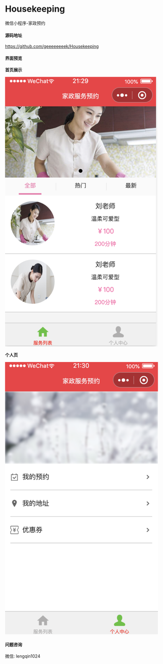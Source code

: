 # Housekeeping
微信小程序-家政预约 
 
 
#### 源码地址

https://github.com/geeeeeeeek/Housekeeping

#### 界面预览

**首页展示** 

![](https://github.com/geeeeeeeek/Housekeeping/blob/master/images/demo03.png)


**个人页**

![](https://github.com/geeeeeeeek/Housekeeping/blob/master/images/demo04.png)

 
 #### 问题咨询

 微信: lengqin1024

